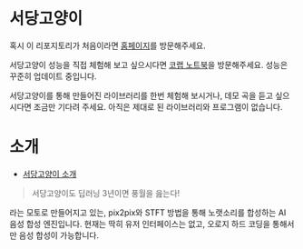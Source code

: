 
# 서당고양이

혹시 이 리포지토리가 처음이라면 [홈페이지](https://yeojibur.in/seodangcat/)를 방문해주세요.

서당고양이 성능을 직접 체험해 보고 싶으시다면 [코랩 노트북](https://colab.research.google.com/drive/1LKcz3YLWOf3flZs11ucIR0EgsdVtmym-?usp=sharing)을 방문해주세요. 성능은 꾸준히 업데이트 중입니다.

서당고양이를 통해 만들어진 라이브러리를 한번 체험해 보시거나, 데모 곡을 듣고 싶으시다면 조금만 기다려 주세요. 아직은 제대로 된 라이브러리와 프로그램이 없습니다.

# 소개

* [서당고양이 소개](https://yeojibur.in/seodangcat/?p=about)

> 서당고양이도 딥러닝 3년이면 풍월을 읊는다!

라는 모토로 만들어지고 있는, pix2pix와 STFT 방법을 통해 노랫소리를 합성하는 AI 음성 합성 엔진입니다. 현재는 딱히 유저 인터페이스는 없고, 오로지 하드 코딩을 통해서만 음성 합성이 가능합니다.